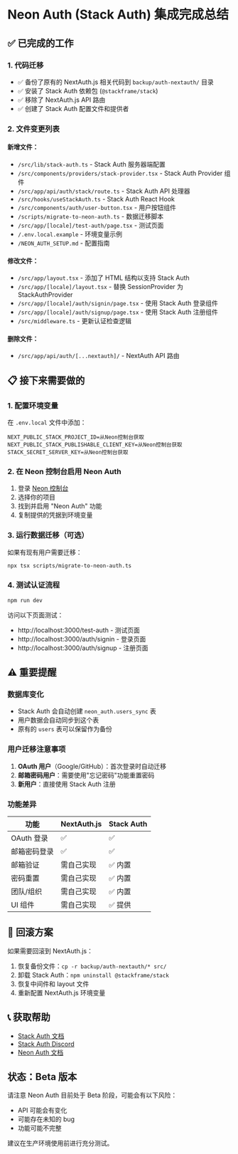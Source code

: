 # Neon Auth (Stack Auth) 集成完成总结

## ✅ 已完成的工作

### 1. 代码迁移
- ✅ 备份了原有的 NextAuth.js 相关代码到 `backup/auth-nextauth/` 目录
- ✅ 安装了 Stack Auth 依赖包 (`@stackframe/stack`)
- ✅ 移除了 NextAuth.js API 路由
- ✅ 创建了 Stack Auth 配置文件和提供者

### 2. 文件变更列表

#### 新增文件：
- `/src/lib/stack-auth.ts` - Stack Auth 服务器端配置
- `/src/components/providers/stack-provider.tsx` - Stack Auth Provider 组件
- `/src/app/api/auth/stack/route.ts` - Stack Auth API 处理器
- `/src/hooks/useStackAuth.ts` - Stack Auth React Hook
- `/src/components/auth/user-button.tsx` - 用户按钮组件
- `/scripts/migrate-to-neon-auth.ts` - 数据迁移脚本
- `/src/app/[locale]/test-auth/page.tsx` - 测试页面
- `/.env.local.example` - 环境变量示例
- `/NEON_AUTH_SETUP.md` - 配置指南

#### 修改文件：
- `/src/app/layout.tsx` - 添加了 HTML 结构以支持 Stack Auth
- `/src/app/[locale]/layout.tsx` - 替换 SessionProvider 为 StackAuthProvider
- `/src/app/[locale]/auth/signin/page.tsx` - 使用 Stack Auth 登录组件
- `/src/app/[locale]/auth/signup/page.tsx` - 使用 Stack Auth 注册组件
- `/src/middleware.ts` - 更新认证检查逻辑

#### 删除文件：
- `/src/app/api/auth/[...nextauth]/` - NextAuth API 路由

## 📋 接下来需要做的

### 1. 配置环境变量
在 `.env.local` 文件中添加：
```env
NEXT_PUBLIC_STACK_PROJECT_ID=从Neon控制台获取
NEXT_PUBLIC_STACK_PUBLISHABLE_CLIENT_KEY=从Neon控制台获取
STACK_SECRET_SERVER_KEY=从Neon控制台获取
```

### 2. 在 Neon 控制台启用 Neon Auth
1. 登录 [Neon 控制台](https://console.neon.tech)
2. 选择你的项目
3. 找到并启用 "Neon Auth" 功能
4. 复制提供的凭据到环境变量

### 3. 运行数据迁移（可选）
如果有现有用户需要迁移：
```bash
npx tsx scripts/migrate-to-neon-auth.ts
```

### 4. 测试认证流程
```bash
npm run dev
```
访问以下页面测试：
- http://localhost:3000/test-auth - 测试页面
- http://localhost:3000/auth/signin - 登录页面
- http://localhost:3000/auth/signup - 注册页面

## ⚠️ 重要提醒

### 数据库变化
- Stack Auth 会自动创建 `neon_auth.users_sync` 表
- 用户数据会自动同步到这个表
- 原有的 `users` 表可以保留作为备份

### 用户迁移注意事项
1. **OAuth 用户**（Google/GitHub）：首次登录时自动迁移
2. **邮箱密码用户**：需要使用"忘记密码"功能重置密码
3. **新用户**：直接使用 Stack Auth 注册

### 功能差异
| 功能 | NextAuth.js | Stack Auth |
|-----|------------|------------|
| OAuth 登录 | ✅ | ✅ |
| 邮箱密码登录 | ✅ | ✅ |
| 邮箱验证 | 需自己实现 | ✅ 内置 |
| 密码重置 | 需自己实现 | ✅ 内置 |
| 团队/组织 | 需自己实现 | ✅ 内置 |
| UI 组件 | 需自己实现 | ✅ 提供 |

## 🔄 回滚方案

如果需要回滚到 NextAuth.js：
1. 恢复备份文件：`cp -r backup/auth-nextauth/* src/`
2. 卸载 Stack Auth：`npm uninstall @stackframe/stack`
3. 恢复中间件和 layout 文件
4. 重新配置 NextAuth.js 环境变量

## 📞 获取帮助

- [Stack Auth 文档](https://docs.stack-auth.com)
- [Stack Auth Discord](https://discord.stack-auth.com)
- [Neon Auth 文档](https://neon.com/docs/neon-auth)

## 状态：Beta 版本
请注意 Neon Auth 目前处于 Beta 阶段，可能会有以下风险：
- API 可能会有变化
- 可能存在未知的 bug
- 功能可能不完整

建议在生产环境使用前进行充分测试。